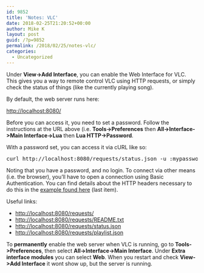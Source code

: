 ```yaml
---
id: 9852
title: 'Notes: VLC'
date: 2018-02-25T21:20:52+00:00
author: Mike K
layout: post
guid: /?p=9852
permalink: /2018/02/25/notes-vlc/
categories:
  - Uncategorized
---
```

Under **View->Add Interface**, you can enable the Web Interface for VLC. This gives you a way to remote control VLC using HTTP requests, or simply check the status of things (like the currently playing song).

By default, the web server runs here:

<http://localhost:8080/>

Before you can access it, you need to set a password. Follow the instructions at the URL above (i.e. **Tools->Preferences** then **All->Interface->Main Interface->Lua** then **Lua HTTP->Password**.

With a password set, you can access it via cURL like so:

<pre class="lang:default decode:true " >curl http://localhost:8080/requests/status.json -u :mypassword</pre>

Noting that you have a password, and no login. To connect via other means (i.e. the browser), you&#8217;ll have to open a connection using Basic Authentication. You can find details about the HTTP headers necessary to do this in the [example found here](https://trac.videolan.org/vlc/ticket/9671) (last item).

Useful links:

  * <http://localhost:8080/requests/>
  * <http://localhost:8080/requests/README.txt>
  * <http://localhost:8080/requests/status.json>
  * <http://localhost:8080/requests/playlist.json>

To **permanently** enable the web server when VLC is running, go to **Tools->Preferences**, then select **All->Interface->Main Interface**. Under **Extra interface modules** you can select **Web**. When you restart and check **View->Add Interface** it wont show up, but the server is running.